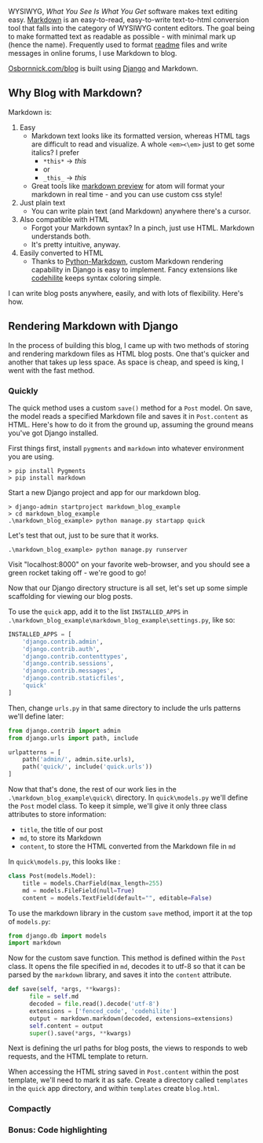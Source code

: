 WYSIWYG, *What You See Is What You Get* software makes text editing easy. [Markdown](https://daringfireball.net/projects/markdown/) is an easy-to-read, easy-to-write text-to-html conversion tool that falls into the category of WYSIWYG content editors. The goal being to make formatted text as readable as possible - with minimal mark up (hence the name). Frequently used to format [readme](https://help.github.com/en/github/writing-on-github/about-writing-and-formatting-on-github) files and write messages in online forums, I use Markdown to blog.

[Osbornnick.com/blog](http://osbornnick.com/blog) is built using [Django](https://www.djangoproject.com/) and Markdown.

## Why Blog with Markdown?

Markdown is:

1. Easy
    - Markdown text looks like its formatted version, whereas HTML tags are difficult to read and visualize. A whole `<em><\em>` just to get some italics? I prefer
        - `*this*` -> *this*
        - or
        - `_this_` -> *this*
    - Great tools like [markdown preview](https://atom.io/packages/markdown-preview) for atom will format your markdown in real time - and you can use custom css style!
2. Just plain text
    - You can write plain text (and Markdown) anywhere there's a cursor.
3. Also compatible with HTML
    - Forgot your Markdown syntax? In a pinch, just use HTML. Markdown understands both.
    - It's pretty intuitive, anyway.
4. Easily converted to HTML
    - Thanks to [Python-Markdown](https://python-markdown.github.io/), custom Markdown rendering capability in Django is easy to implement. Fancy extensions like [codehilite](https://python-markdown.github.io/extensions/code_hilite/) keeps syntax coloring simple.

I can write blog posts anywhere, easily, and with lots of flexibility. Here's how.
## Rendering Markdown with Django

In the process of building this blog, I came up with two methods of storing and rendering markdown files as HTML blog posts. One that's quicker and another that takes up less space. As space is cheap, and speed is king, I went with the fast method.

### Quickly

The quick method uses a custom `save()` method for a `Post` model. On save, the model reads a specified Markdown file and saves it in `Post.content` as HTML. Here's how to do it from the ground up, assuming the ground means you've got Django installed.

First things first, install `pygments` and `markdown` into whatever environment you are using.

```
> pip install Pygments
> pip install markdown
```

Start a new Django project and app for our markdown blog.
```
> django-admin startproject markdown_blog_example
> cd markdown_blog_example
.\markdown_blog_example> python manage.py startapp quick
```

Let's test that out, just to be sure that it works.

```
.\markdown_blog_example> python manage.py runserver
```
Visit "localhost:8000" on your favorite web-browser, and you should see a green rocket taking off - we're good to go!

Now that our Django directory structure is all set, let's set up some simple scaffolding for viewing our blog posts.

To use the `quick` app, add it to the list `INSTALLED_APPS` in `.\markdown_blog_example\markdown_blog_example\settings.py`, like so:

```python
INSTALLED_APPS = [
    'django.contrib.admin',
    'django.contrib.auth',
    'django.contrib.contenttypes',
    'django.contrib.sessions',
    'django.contrib.messages',
    'django.contrib.staticfiles',
    'quick'
]
```

 Then, change `urls.py` in that same directory to include the urls patterns we'll define later:

```python
from django.contrib import admin
from django.urls import path, include

urlpatterns = [
    path('admin/', admin.site.urls),
    path('quick/', include('quick.urls'))
]
```

Now that that's done, the rest of our work lies in the `.\markdown_blog_example\quick\` directory. In `quick\models.py` we'll define the `Post` model class. To keep it simple, we'll give it only three class attributes to store information:
- `title`, the title of our post
- `md`, to store its Markdown
- `content`, to store the HTML converted from the Markdown file in `md`

In `quick\models.py`, this looks like :

```python
class Post(models.Model):
    title = models.CharField(max_length=255)
    md = models.FileField(null=True)
    content = models.TextField(default="", editable=False)
```
To use the markdown library in the custom `save` method, import it at the top of `models.py`:

```python hl_lines="2"
from django.db import models
import markdown
```

Now for the custom save function. This method is defined within the `Post` class.
It opens the file specified in `md`, decodes it to utf-8 so that it can be parsed by the `markdown` library, and saves it into the `content` attribute.

```python
def save(self, *args, **kwargs):
      file = self.md
      decoded = file.read().decode('utf-8')
      extensions = ['fenced_code', 'codehilite']
      output = markdown.markdown(decoded, extensions=extensions)
      self.content = output
      super().save(*args, **kwargs)
```

Next is defining the url paths for blog posts, the views to responds to web requests, and the HTML template to return.


When accessing the HTML string saved in `Post.content` within the post template, we'll need to mark it as safe. Create a directory called `templates` in the `quick` app directory, and within `templates` create `blog.html`.


### Compactly

### Bonus: Code highlighting
